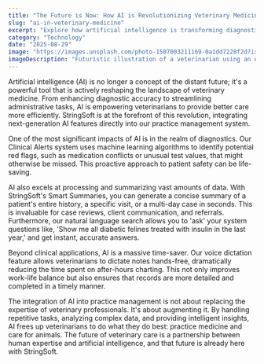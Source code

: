 ```yaml
---
title: "The Future is Now: How AI is Revolutionizing Veterinary Medicine"
slug: "ai-in-veterinary-medicine"
excerpt: "Explore how artificial intelligence is transforming diagnostics, treatment planning, and practice management."
category: "Technology"
date: "2025-08-29"
image: "https://images.unsplash.com/photo-1507003211169-0a1dd7228f2d?ixlib=rb-4.0.3&auto=format&fit=crop&w=1200&q=80"
imageDescription: "Futuristic illustration of a veterinarian using an AI interface with animal data"
---
```


Artificial intelligence (AI) is no longer a concept of the distant future; it's a powerful tool that is actively reshaping the landscape of veterinary medicine. From enhancing diagnostic accuracy to streamlining administrative tasks, AI is empowering veterinarians to provide better care more efficiently. StringSoft is at the forefront of this revolution, integrating next-generation AI features directly into our practice management system.

One of the most significant impacts of AI is in the realm of diagnostics. Our Clinical Alerts system uses machine learning algorithms to identify potential red flags, such as medication conflicts or unusual test values, that might otherwise be missed. This proactive approach to patient safety can be life-saving.

AI also excels at processing and summarizing vast amounts of data. With StringSoft's Smart Summaries, you can generate a concise summary of a patient's entire history, a specific visit, or a multi-day case in seconds. This is invaluable for case reviews, client communication, and referrals. Furthermore, our natural language search allows you to 'ask' your system questions like, 'Show me all diabetic felines treated with insulin in the last year,' and get instant, accurate answers.

Beyond clinical applications, AI is a massive time-saver. Our voice dictation feature allows veterinarians to dictate notes hands-free, dramatically reducing the time spent on after-hours charting. This not only improves work-life balance but also ensures that records are more detailed and completed in a timely manner.

The integration of AI into practice management is not about replacing the expertise of veterinary professionals. It's about augmenting it. By handling repetitive tasks, analyzing complex data, and providing intelligent insights, AI frees up veterinarians to do what they do best: practice medicine and care for animals. The future of veterinary care is a partnership between human expertise and artificial intelligence, and that future is already here with StringSoft.